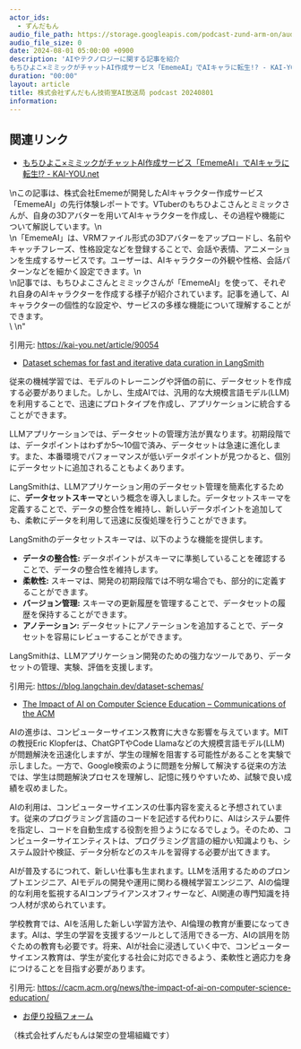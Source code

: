 ```yaml
---
actor_ids:
  - ずんだもん
audio_file_path: https://storage.googleapis.com/podcast-zund-arm-on/audio/株式会社ずんだもん技術室AI放送局_podcast_20240801.mp3
audio_file_size: 0
date: 2024-08-01 05:00:00 +0900
description: 'AIやテクノロジーに関する記事を紹介  
もちひよこ×ミミックがチャットAI作成サービス「EmemeAI」でAIキャラに転生!? - KAI-YOU.net、Dataset schemas for fast and iterative data curation in LangSmith、The Impact of AI on Computer Science Education – Communications of the ACM'
duration: "00:00"
layout: article
title: 株式会社ずんだもん技術室AI放送局 podcast 20240801
information: 
---
```


## 関連リンク


- [もちひよこ×ミミックがチャットAI作成サービス「EmemeAI」でAIキャラに転生!? - KAI-YOU.net](https://kai-you.net/article/90054)  

\nこの記事は、株式会社Ememeが開発したAIキャラクター作成サービス「EmemeAI」の先行体験レポートです。VTuberのもちひよこさんとミミックさんが、自身の3Dアバターを用いてAIキャラクターを作成し、その過程や機能について解説しています。\n\
  \n「EmemeAI」は、VRMファイル形式の3Dアバターをアップロードし、名前やキャッチフレーズ、性格設定などを登録することで、会話や表情、アニメーションを生成するサービスです。ユーザーは、AIキャラクターの外観や性格、会話パターンなどを細かく設定できます。\n\
  \n記事では、もちひよこさんとミミックさんが「EmemeAI」を使って、それぞれ自身のAIキャラクターを作成する様子が紹介されています。記事を通して、AIキャラクターの個性的な設定や、サービスの多様な機能について理解することができます。\
  \ \n"


引用元: https://kai-you.net/article/90054


- [Dataset schemas for fast and iterative data curation in LangSmith](https://blog.langchain.dev/dataset-schemas/)  


従来の機械学習では、モデルのトレーニングや評価の前に、データセットを作成する必要がありました。しかし、生成AIでは、汎用的な大規模言語モデル(LLM)を利用することで、迅速にプロトタイプを作成し、アプリケーションに統合することができます。

LLMアプリケーションでは、データセットの管理方法が異なります。初期段階では、データポイントはわずか5〜10個で済み、データセットは急速に進化します。また、本番環境でパフォーマンスが低いデータポイントが見つかると、個別にデータセットに追加されることもよくあります。

LangSmithは、LLMアプリケーション用のデータセット管理を簡素化するために、**データセットスキーマ**という概念を導入しました。データセットスキーマを定義することで、データの整合性を維持し、新しいデータポイントを追加しても、柔軟にデータを利用して迅速に反復処理を行うことができます。

LangSmithのデータセットスキーマは、以下のような機能を提供します。

* **データの整合性:** データポイントがスキーマに準拠していることを確認することで、データの整合性を維持します。
* **柔軟性:** スキーマは、開発の初期段階では不明な場合でも、部分的に定義することができます。
* **バージョン管理:** スキーマの更新履歴を管理することで、データセットの履歴を保持することができます。
* **アノテーション:** データセットにアノテーションを追加することで、データセットを容易にレビューすることができます。

LangSmithは、LLMアプリケーション開発のための強力なツールであり、データセットの管理、実験、評価を支援します。


引用元: https://blog.langchain.dev/dataset-schemas/


- [The Impact of AI on Computer Science Education – Communications of the ACM](https://cacm.acm.org/news/the-impact-of-ai-on-computer-science-education/)  


AIの進歩は、コンピューターサイエンス教育に大きな影響を与えています。MITの教授Eric Klopferは、ChatGPTやCode Llamaなどの大規模言語モデル(LLM)が問題解決を迅速化しますが、学生の理解を阻害する可能性があることを実験で示しました。一方で、Google検索のように問題を分解して解決する従来の方法では、学生は問題解決プロセスを理解し、記憶に残りやすいため、試験で良い成績を収めました。

AIの利用は、コンピューターサイエンスの仕事内容を変えると予想されています。従来のプログラミング言語のコードを記述する代わりに、AIはシステム要件を指定し、コードを自動生成する役割を担うようになるでしょう。そのため、コンピューターサイエンティストは、プログラミング言語の細かい知識よりも、システム設計や検証、データ分析などのスキルを習得する必要が出てきます。

AIが普及するにつれて、新しい仕事も生まれます。LLMを活用するためのプロンプトエンジニア、AIモデルの開発や運用に関わる機械学習エンジニア、AIの倫理的な利用を監視するAIコンプライアンスオフィサーなど、AI関連の専門知識を持つ人材が求められています。

学校教育では、AIを活用した新しい学習方法や、AI倫理の教育が重要になってきます。AIは、学生の学習を支援するツールとして活用できる一方、AIの誤用を防ぐための教育も必要です。将来、AIが社会に浸透していく中で、コンピューターサイエンス教育は、学生が変化する社会に対応できるよう、柔軟性と適応力を身につけることを目指す必要があります。


引用元: https://cacm.acm.org/news/the-impact-of-ai-on-computer-science-education/



- [お便り投稿フォーム](https://forms.gle/ffg4JTfqdiqK62qf9)

（株式会社ずんだもんは架空の登場組織です）

